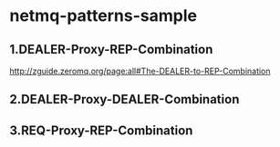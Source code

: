 # netmq-patterns-sample

## 1.DEALER-Proxy-REP-Combination

http://zguide.zeromq.org/page:all#The-DEALER-to-REP-Combination

## 2.DEALER-Proxy-DEALER-Combination

## 3.REQ-Proxy-REP-Combination
